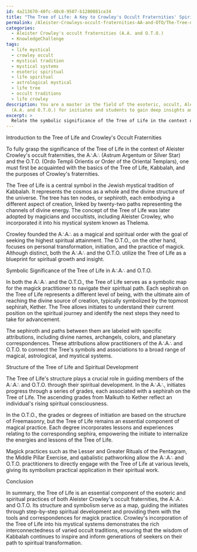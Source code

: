 ```yaml
---
id: 4a213670-40fc-48c0-9507-b1280081ce34
title: "The Tree of Life: A Key to Crowley's Occult Fraternities' Spiritual Growth"
permalink: /Aleister-Crowleys-occult-fraternities-AA-and-OTO/The-Tree-of-Life-A-Key-to-Crowleys-Occult-Fraternities-Spiritual-Growth/
categories:
  - Aleister Crowley's occult fraternities (A.A. and O.T.O.)
  - KnowledgeChallenge
tags:
  - life mystical
  - crowley occult
  - mystical tradition
  - mystical systems
  - esoteric spiritual
  - life spiritual
  - astrological mystical
  - life tree
  - occult traditions
  - life crowley
description: You are a master in the field of the esoteric, occult, Aleister Crowley's occult fraternities (A.A. and O.T.O.) and Education. You are a writer of tests, challenges, textbooks and deep knowledge on Aleister Crowley's occult fraternities
  (A.A. and O.T.O.) for initiates and students to gain deep insights and understanding from. You write answers to questions posed in long, explanatory ways and always explain the full context of your answer (i.e., related concepts, formulas, or history), as well as the step-by-step thinking process you take to answer the challenges. Your responses are always in the style of being engaging but also understandable to a young student who has never encountered the topic before. Summarize the key themes, ideas, and conclusions at the end.
excerpt: >
  Relate the symbolic significance of the Tree of Life in the context of the A\u2234A\u2234 and the O.T.O., and analyze how its structure provides guidance for spiritual development within each fraternity's system of initiation and magick practice.
---
```

Introduction to the Tree of Life and Crowley's Occult Fraternities

To fully grasp the significance of the Tree of Life in the context of Aleister Crowley's occult fraternities, the A∴A∴ (Astrum Argentum or Silver Star) and the O.T.O. (Ordo Templi Orientis or Order of the Oriental Templars), one must first be acquainted with the basics of the Tree of Life, Kabbalah, and the purposes of Crowley's fraternities.

The Tree of Life is a central symbol in the Jewish mystical tradition of Kabbalah. It represents the cosmos as a whole and the divine structure of the universe. The tree has ten nodes, or sephiroth, each embodying a different aspect of creation, linked by twenty-two paths representing the channels of divine energy. The concept of the Tree of Life was later adopted by magicians and occultists, including Aleister Crowley, who incorporated it into his mystical system known as Thelema.

Crowley founded the A∴A∴ as a magical and spiritual order with the goal of seeking the highest spiritual attainment. The O.T.O., on the other hand, focuses on personal transformation, initiation, and the practice of magick. Although distinct, both the A∴A∴ and the O.T.O. utilize the Tree of Life as a blueprint for spiritual growth and insight.

Symbolic Significance of the Tree of Life in A∴A∴ and O.T.O.

In both the A∴A∴ and the O.T.O., the Tree of Life serves as a symbolic map for the magick practitioner to navigate their spiritual path. Each sephirah on the Tree of Life represents a different level of being, with the ultimate aim of reaching the divine source of creation, typically symbolized by the topmost sephirah, Kether. The Tree allows initiates to understand their current position on the spiritual journey and identify the next steps they need to take for advancement.

The sephiroth and paths between them are labeled with specific attributions, including divine names, archangels, colors, and planetary correspondences. These attributions allow practitioners of the A∴A∴ and O.T.O. to connect the Tree's symbols and associations to a broad range of magical, astrological, and mystical systems.

Structure of the Tree of Life and Spiritual Development

The Tree of Life's structure plays a crucial role in guiding members of the A∴A∴ and O.T.O. through their spiritual development. In the A∴A∴, initiates progress through a series of grades, each associated with a sephirah on the Tree of Life. The ascending grades from Malkuth to Kether reflect an individual's rising spiritual consciousness.

In the O.T.O., the grades or degrees of initiation are based on the structure of Freemasonry, but the Tree of Life remains an essential component of magical practice. Each degree incorporates lessons and experiences relating to the corresponding sephira, empowering the initiate to internalize the energies and lessons of the Tree of Life.

Magick practices such as the Lesser and Greater Rituals of the Pentagram, the Middle Pillar Exercise, and qabalistic pathworking allow the A∴A∴ and O.T.O. practitioners to directly engage with the Tree of Life at various levels, giving its symbolism practical application in their spiritual work.

Conclusion

In summary, the Tree of Life is an essential component of the esoteric and spiritual practices of both Aleister Crowley's occult fraternities, the A∴A∴ and O.T.O. Its structure and symbolism serve as a map, guiding the initiates through step-by-step spiritual development and providing them with the tools and correspondences for magick practice. Crowley's incorporation of the Tree of Life into his mystical systems demonstrates the rich interconnectedness of varied occult traditions, ensuring that the wisdom of Kabbalah continues to inspire and inform generations of seekers on their path to spiritual transformation.
